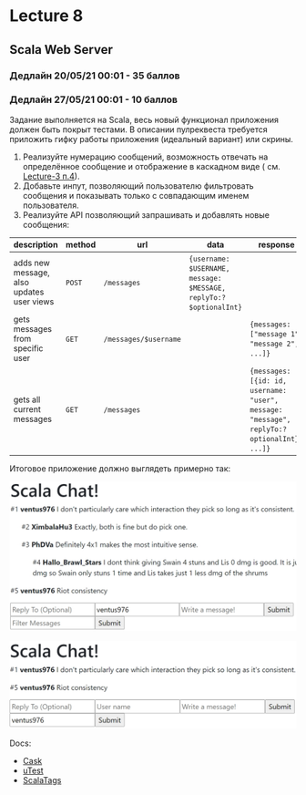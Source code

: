# Lecture 8

## Scala Web Server

### Дедлайн 20/05/21 00:01 - 35 баллов

### Дедлайн 27/05/21 00:01 - 10 баллов

Задание выполняется на Scala, весь новый функционал приложения должен быть покрыт тестами. В описании пулреквеста требуется приложить гифку работы приложения (идеальный вариант) или скрины.

1) Реализуйте нумерацию сообщений, возможность отвечать на определённое сообщение и отображение в каскадном виде (
   см. [Lecture-3 п.4](https://github.com/Backend-ITMO-2021/Lecture-3)).
2) Добавьте инпут, позволяющий пользователю фильтровать сообщения и показывать только с совпадающим именем пользователя.
3) Реализуйте API позволяющий запрашивать и добавлять новые сообщения:

| description                               | method | url                   | data                                       | response                                                    |
|-------------------------------------------|--------|-----------------------|--------------------------------------------|-------------------------------------------------------------|
| adds new message, also updates user views | `POST` | `/messages`           | `{username: $USERNAME, message: $MESSAGE, replyTo:? $optionalInt}` |                                                             |
| gets messages from specific user          | `GET`  | `/messages/$username` |                                            | `{messages: ["message 1", "message 2", ...]}`               |
| gets all current messages                 | `GET`  | `/messages`           |                                            | `{messages: [{id: id, username: "user", message: "message", replyTo:? optionalInt}, ...]}` |

Итоговое приложение должно выглядеть примерно так:

![Chat](https://github.com/Backend-ITMO-2021/Lecture-8/blob/main/images/nested-chat.jpg)

![Filtered Chat](https://github.com/Backend-ITMO-2021/Lecture-8/blob/main/images/filtered-chat.jpg)

Docs:

* [Cask](https://com-lihaoyi.github.io/cask/index.html)
* [uTest](https://github.com/com-lihaoyi/utest#getting-started)
* [ScalaTags](https://com-lihaoyi.github.io/scalatags/#BasicExamples)